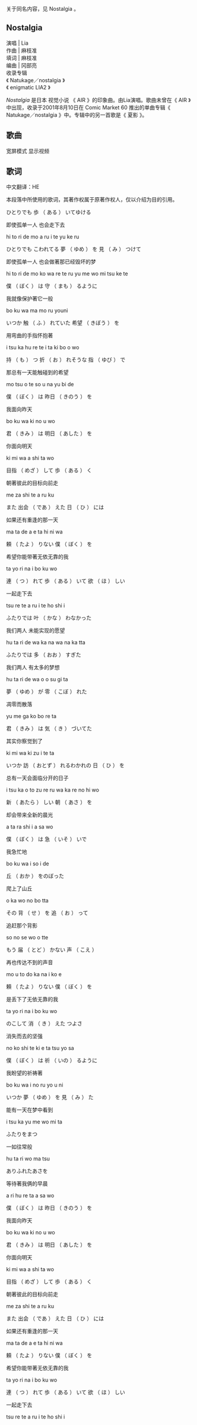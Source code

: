 关于同名内容，见  Nostalgia  。

Nostalgia  
---  
演唱  |  Lia   
作曲  |  麻枝准   
填词  |  麻枝准   
编曲  |  冈部亮   
收录专辑  
《  Natukage／nostalgia  》  
《  enigmatic LIA2  》  
  
_Nostalgia_ 是日本  视觉小说  《  AIR  》的印象曲。由Lia演唱。歌曲未曾在《  AIR  》中出现，收录于2001年8月10日在
Comic Market 60  推出的单曲专辑《  Natukage／nostalgia  》中。专辑中的另一首歌是《  夏影  》。

##  歌曲

宽屏模式  显示视频

##  歌词

中文翻译：HE

本段落中所使用的歌词，其著作权属于原著作权人，仅以介绍为目的引用。

ひとりでも  歩  （  ある  ）  いてゆける

即使孤单一人 也会走下去

hi to ri de mo a ru i te yu ke ru

ひとりでも こわれてる  夢  （  ゆめ  ）  を  見  （  み  ）  つけて

即使孤单一人 也会做著那已经毁坏的梦

hi to ri de mo ko wa re te ru yu me wo mi tsu ke te

僕  （  ぼく  ）  は  守  （  まも  ）  るように

我就像保护著它一般

bo ku wa ma mo ru youni

いつか  触  （  ふ  ）  れていた  希望  （  きぼう  ）  を

用弯曲的手指怀抱著

i tsu ka hu re te i ta ki bo o wo

持  （  も  ）  つ  折  （  お  ）  れそうな  指  （  ゆび  ）  で

那总有一天能触碰到的希望

mo tsu o te so u na yu bi de

僕  （  ぼく  ）  は  昨日  （  きのう  ）  を

我面向昨天

bo ku wa ki no u wo

君  （  きみ  ）  は  明日  （  あした  ）  を

你面向明天

ki mi wa a shi ta wo

目指  （  めざ  ）  して  歩  （  ある  ）  く

朝著彼此的目标向前走

me za shi te a ru ku

また  出会  （  であ  ）  えた  日  （  ひ  ）  には

如果还有重逢的那一天

ma ta de a e ta hi ni wa

頼  （  たよ  ）  りない  僕  （  ぼく  ）  を

希望你能带著无依无靠的我

ta yo ri na i bo ku wo

連  （  つ  ）  れて  歩  （  ある  ）  いて  欲  （  ほ  ）  しい

一起走下去

tsu re te a ru i te ho shi i

ふたりでは  叶  （  かな  ）  わなかった

我们两人 未能实现的愿望

hu ta ri de wa ka na wa na ka tta

ふたりでは  多  （  おお  ）  すぎた

我们两人 有太多的梦想

hu ta ri de wa o o su gi ta

夢  （  ゆめ  ）  が  零  （  こぼ  ）  れた

凋零而散落

yu me ga ko bo re ta

君  （  きみ  ）  は  気  （  き  ）  づいてた

其实你察觉到了

ki mi wa ki zu i te ta

いつか  訪  （  おとず  ）  れるわかれの  日  （  ひ  ）  を

总有一天会面临分开的日子

i tsu ka o to zu re ru wa ka re no hi wo

新  （  あたら  ）  しい  朝  （  あさ  ）  を

却会带来全新的晨光

a ta ra shi i a sa wo

僕  （  ぼく  ）  は  急  （  いそ  ）  いで

我急忙地

bo ku wa i so i de

丘  （  おか  ）  をのぼった

爬上了山丘

o ka wo no bo tta

その  背  （  せ  ）  を  追  （  お  ）  って

追赶那个背影

so no se wo o tte

もう  届  （  とど  ）  かない  声  （  こえ  ）

再也传达不到的声音

mo u to do ka na i ko e

頼  （  たよ  ）  りない  僕  （  ぼく  ）  を

是丢下了无依无靠的我

ta yo ri na i bo ku wo

のこして  消  （  き  ）  えた つよさ

消失而去的坚强

no ko shi te ki e ta tsu yo sa

僕  （  ぼく  ）  は  祈  （  いの  ）  るように

我盼望的祈祷著

bo ku wa i no ru yo u ni

いつか  夢  （  ゆめ  ）  を  見  （  み  ）  た

能有一天在梦中看到

i tsu ka yu me wo mi ta

ふたりをまつ

一如往常般

hu ta ri wo ma tsu

ありふれたあさを

等待著我俩的早晨

a ri hu re ta a sa wo

僕  （  ぼく  ）  は  昨日  （  きのう  ）  を

我面向昨天

bo ku wa ki no u wo

君  （  きみ  ）  は  明日  （  あした  ）  を

你面向明天

ki mi wa a shi ta wo

目指  （  めざ  ）  して  歩  （  ある  ）  く

朝著彼此的目标向前走

me za shi te a ru ku

また  出会  （  であ  ）  えた  日  （  ひ  ）  には

如果还有重逢的那一天

ma ta de a e ta hi ni wa

頼  （  たよ  ）  りない  僕  （  ぼく  ）  を

希望你能带著无依无靠的我

ta yo ri na i bo ku wo

連  （  つ  ）  れて  歩  （  ある  ）  いて  欲  （  ほ  ）  しい

一起走下去

tsu re te a ru i te ho shi i